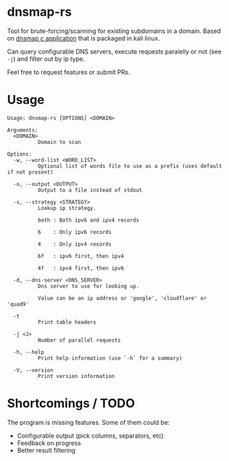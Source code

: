 # dnsmap-rs

Tool for brute-forcing/scanning for existing subdomains in a domain. Based on [dnsmap c application](https://github.com/resurrecting-open-source-projects/dnsmap) that is packaged in kali linux.

Can query configurable DNS servers, execute requests paralelly or not (see `-j`) and filter out by ip type.

Feel free to request features or submit PRs.

# Usage

```
Usage: dnsmap-rs [OPTIONS] <DOMAIN>

Arguments:
  <DOMAIN>
          Domain to scan

Options:
  -w, --word-list <WORD_LIST>
          Optional list of words file to use as a prefix (uses default if not present)

  -o, --output <OUTPUT>
          Output to a file instead of stdout

  -s, --strategy <STRATEGY>
          Lookup ip strategy.

          both : Both ipv6 and ipv4 records

          6    : Only ipv6 records

          4    : Only ipv4 records

          6f   : ipv6 first, then ipv4

          4f   : ipv4 first, then ipv6

  -d, --dns-server <DNS_SERVER>
          Dns server to use for looking up.

          Value can be an ip address or 'google', 'cloudflare' or 'quad9'

  -t
          Print table headers

  -j <J>
          Number of parallel requests

  -h, --help
          Print help information (use `-h` for a summary)

  -V, --version
          Print version information
```

# Shortcomings / TODO

The program is missing features. Some of them could be:

- Configurable output (pick columns, separators, etc)
- Feedback on progress
- Better result filtering